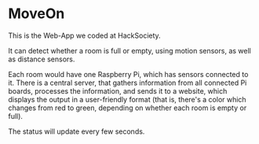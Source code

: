 # MoveOn
This is the Web-App we coded at HackSociety.

It can detect whether a room is full or empty, using motion sensors, as well as distance sensors.

Each room would have one Raspberry Pi, which has sensors connected to it. There is a central server, that gathers information from all connected Pi boards, processes the information, and sends it to a website, which displays the output in a user-friendly format (that is, there's a color which changes from red to green, depending on whether each room is empty or full).

The status will update every few seconds.
